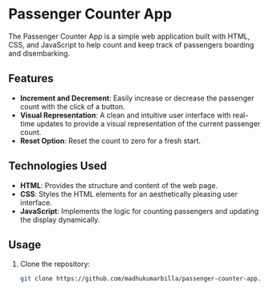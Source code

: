 # Passenger Counter App

The Passenger Counter App is a simple web application built with HTML, CSS, and JavaScript to help count and keep track of passengers boarding and disembarking.

## Features

- **Increment and Decrement**: Easily increase or decrease the passenger count with the click of a button.
- **Visual Representation**: A clean and intuitive user interface with real-time updates to provide a visual representation of the current passenger count.
- **Reset Option**: Reset the count to zero for a fresh start.

## Technologies Used

- **HTML**: Provides the structure and content of the web page.
- **CSS**: Styles the HTML elements for an aesthetically pleasing user interface.
- **JavaScript**: Implements the logic for counting passengers and updating the display dynamically.

## Usage

1. Clone the repository:

   ```bash
   git clone https://github.com/madhukumarbilla/passenger-counter-app.git
